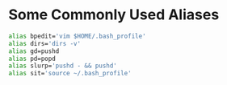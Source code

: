 # Some Commonly Used Aliases
```bash
alias bpedit='vim $HOME/.bash_profile'
alias dirs='dirs -v'
alias gd=pushd
alias pd=popd
alias slurp='pushd - && pushd'
alias sit='source ~/.bash_profile'
```